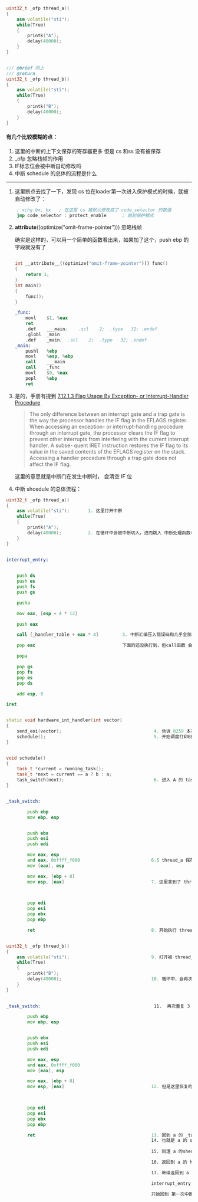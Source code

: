 ```cpp

uint32_t _ofp thread_a()    
{
    asm volatile("sti");
    while(True)
    {
        printk("A");
        delay(40000);
    }
}


/// @brief 同上
/// @return 
uint32_t _ofp thread_b()
{
    asm volatile("sti");
    while(True)
    {
        printk("B");
        delay(40000);
    }
}

```

#### 有几个比较模糊的点：

1. 这里的中断的上下文保存的寄存器更多 但是 cs 和ss 没有被保存
2. _ofp 忽略栈帧的作用
3. IF标志位会被中断自动修改吗
4. 中断 schedule 的总体的流程是什么


---

1. 这里断点去找了一下，发现 cs 位在loader第一次进入保护模式的时候，就被自动修改了：

```asm
    ; xchg bx, bx   ; 在这里 cs 被默认修改成了 code_selector 的数值
    jmp code_selector : protect_enable      ; 跳到保护模式
```


2.  __attribute__((optimize("omit-frame-pointer"))) 忽略栈帧

    确实是这样的，可以用一个简单的函数看出来，如果加了这个，push ebp 的字段就没有了

    ```cpp
    
    int __attribute__((optimize("omit-frame-pointer"))) func()
    {
        return 1;
    }
    int main()
    {
        func();
    }

    ```


    ```asm
    _func:
        movl	$1, %eax
        ret
        .def	___main;	.scl	2;	.type	32;	.endef
        .globl	_main
        .def	_main;	.scl	2;	.type	32;	.endef
    _main:
        pushl	%ebp
        movl	%esp, %ebp
        call	___main
        call	_func
        movl	$0, %eax
        popl	%ebp
        ret


    ```


3. 是的，手册有提到 [7.12.1.3 Flag Usage By Exception- or Interrupt-Handler Procedure]()

    > The only difference between an interrupt gate and a trap gate is the way the processor handles the IF flag in the
    EFLAGS register. When accessing an exception- or interrupt-handling procedure through an interrupt gate, the
    processor clears the IF flag to prevent other interrupts from interfering with the current interrupt handler. A subse-
    quent IRET instruction restores the IF flag to its value in the saved contents of the EFLAGS register on the stack.
    Accessing a handler procedure through a trap gate does not affect the IF flag.

    这里的意思就是中断门在发生中断时， 会清空 IF 位



4. 中断 shcedule 的总体流程：

```cpp
uint32_t _ofp thread_a()        
{
    asm volatile("sti");       1. 这里打开中断
    while(True)
    {
        printk("A");
        delay(40000);          2. 在循环中会被中断切入，进而跳入 中断处理函数(同时，被cpu 清除 IF 位)，
    }
}

```

```asm

interrupt_entry:

    
    push ds
    push es 
    push fs 
    push gs

    pusha                                   

    mov eax, [esp + 4 * 12]                 

    push eax                                

    call [_handler_table + eax * 4]         3. 中断汇编压入错误码和几乎全部上下文寄存器后，跳入中断c函数

    pop eax                                 下面的还没执行到，但call函数 会把 eip 压入栈，等到call的返回时被执行

    popa

    pop gs
    pop fs
    pop es
    pop ds

    add esp, 8                              

iret



```



```cpp
static void hardware_int_handler(int vector)
{
    send_eoi(vector);                                   4. 告诉 8259 本次中断结束
    schedule();                                         5. 开始调度打印B的代码
}


void schedule()
{
    task_t *current = running_task();
    task_t *next = current == a ? b : a;
    task_switch(next);                                  6. 进入 A 的 task_switch 准备切换
}

```


```asm

_task_switch:                   

        push ebp
        mov ebp, esp           


        push ebx 
        push esi
        push edi

        mov eax, esp
        and eax, 0xffff_f000                           6.5 thread_a 保存上下文
        mov [eax], esp                                  

        mov eax, [ebp + 8]     
        mov esp, [eax]                                 7. 这里拿到了 thread_b 的入口地址
                               


        pop edi
        pop esi
        pop ebx
        pop ebp

        ret                                            8. 开始执行 thread_b

```


```cpp

uint32_t _ofp thread_b()
{
    asm volatile("sti");                               9. 打开被 thread_a 中进入中断而关闭的 if 位
    while(True)
    {
        printk("B");
        delay(40000);                                  10. 循环中，会再次进入中断(清空 IF)
    }
}

```


``` asm
                                                        
_task_switch:                                           11.  再次重复 3 到 6， 并再次进入  _task_switch

        push ebp
        mov ebp, esp           


        push ebx 
        push esi
        push edi

        mov eax, esp
        and eax, 0xffff_f000   
        mov [eax], esp         

        mov eax, [ebp + 8]     
        mov esp, [eax]                                 12. 但是这里恢复的是 6.5 中 thread_a 的 _task_switch 保存的上下文
                               


        pop edi
        pop esi
        pop ebx
        pop ebp

        ret                                            13. 回到 a 的 _task_switch 需要返回的地方的eip 继续执行
                                                       14. 也就是 a 的 schedule
                                                       
                                                       15. 同理 a 的shedule 函数执行结束，继续返回 

                                                       16. 返回到 a 的 hardware_int_handler

                                                       17. 继续返回到 a 的 中断 汇编 interrupt_entry

                                                       interrupt_entry 的 最后一条指令 iret 正式 将 A 的中断代码执行结束 

                                                       开始回到 第一次中断的地方，继续打印 "A"
 

```